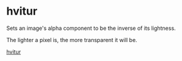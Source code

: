 # hvitur

Sets an image's alpha component to be the inverse of its lightness.

The lighter a pixel is, the more transparent it will be.

[hvitur](https://hvitur-app.appspot.com/)

